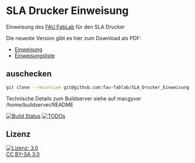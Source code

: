 SLA Drucker Einweisung
=========================

Einweisung des [FAU FabLab](https://fablab.fau.de) für den SLA Drucker

Die neueste Version gibt es hier zum Download als PDF:
* [Einweisung](https://brain.fablab.fau.de/build/SLA_Drucker_Einweisung/SLA_Drucker_Einweisung.pdf)
* [Einweisungsliste](https://brain.fablab.fau.de/build/SLA_Drucker_Einweisung/SLA_Drucker_Einweisungsliste.pdf)

auschecken
----------

```bash
git clone --recursive git@github.com:fau-fablab/SLA_Drucker_Einweisung.git
```

Technische Details zum Buildserver siehe auf macgyver /home/buildserver/README

[![Build Status](https://user.fablab.fau.de/~buildserver/SLA_Drucker_Einweisung/status.svg)](https://user.fablab.fau.de/~buildserver/SLA_Drucker_Einweisung/)
[![TODOs](https://user.fablab.fau.de/~buildserver/SLA_Drucker_Einweisung/status-todos.svg)](https://user.fablab.fau.de/~buildserver/SLA_Drucker_Einweisung/)


Lizenz
------

[![Lizenz: 3.0](https://licensebuttons.net/l/by-sa/3.0/de/88x31.png)</br>CC BY-SA 3.0](https://creativecommons.org/licenses/by-sa/3.0/)
